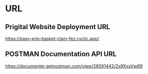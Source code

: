 # URL 

## Prigital Website Deployment URL 

https://easy-erin-basket-clam-fez.cyclic.app/


## POSTMAN Documentation API URL
https://documenter.getpostman.com/view/28591442/2s9XxsVw6R
